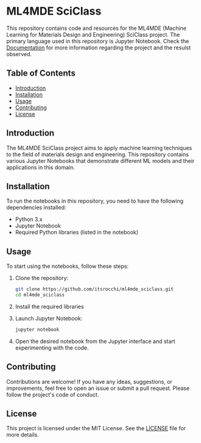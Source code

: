 # ML4MDE SciClass

This repository contains code and resources for the ML4MDE (Machine Learning for Materials Design and Engineering) SciClass project. The primary language used in this repository is Jupyter Notebook.
Check the [Documentation](ML4MDE.pdf) for more information regarding the project and the resulst observed.

## Table of Contents

- [Introduction](#introduction)
- [Installation](#installation)
- [Usage](#usage)
- [Contributing](#contributing)
- [License](#license)

## Introduction

The ML4MDE SciClass project aims to apply machine learning techniques to the field of materials design and engineering. This repository contains various Jupyter Notebooks that demonstrate different ML models and their applications in this domain.

## Installation

To run the notebooks in this repository, you need to have the following dependencies installed:

- Python 3.x
- Jupyter Notebook
- Required Python libraries (listed in the notebook)

## Usage

To start using the notebooks, follow these steps:

1. Clone the repository:
    ```bash
    git clone https://github.com/itsrocchi/ml4mde_sciclass.git
    cd ml4mde_sciclass
    ```

2. Install the required libraries

3. Launch Jupyter Notebook:
    ```bash
    jupyter notebook
    ```

4. Open the desired notebook from the Jupyter interface and start experimenting with the code.

## Contributing

Contributions are welcome! If you have any ideas, suggestions, or improvements, feel free to open an issue or submit a pull request. Please follow the project's code of conduct.

## License

This project is licensed under the MIT License. See the [LICENSE](LICENSE) file for more details.
